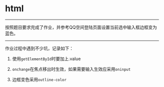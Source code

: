 ﻿# html



---

按照题目要求完成了作业，并参考QQ空间登陆页面设置当前选中输入框边框变为蓝色。

---

作业过程中遇到不少坑，记录如下：

1. 使用`getElementById`时要加上.value

2. `onchange`在焦点移出时生效，如果需要输入生效应采用`oninput`

3. 边框变色采用`outline-color`




